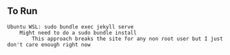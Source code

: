 ## To Run
    Ubuntu WSL: sudo bundle exec jekyll serve
        Might need to do a sudo bundle install
            This approach breaks the site for any non root user but I just don't care enough right now